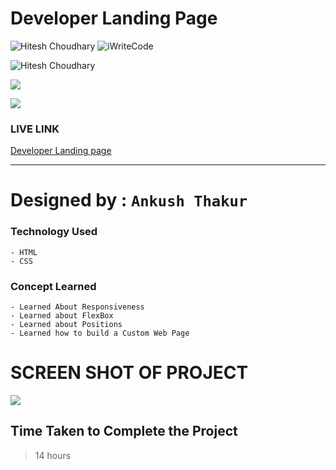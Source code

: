 # Developer Landing Page



![Hitesh Choudhary](https://img.shields.io/badge/Hitesh%20Choudhary-javaScript-brightgreen) ![iWriteCode](https://img.shields.io/badge/iWriteCode-LCO-green)

![Hitesh Choudhary](https://img.shields.io/badge/Hitesh%20Choudhary-JavaScript%20FullStack-orange)

![](https://img.shields.io/badge/Developer%20Landing%20Page-HTML--CSS-yellow)

![](https://img.shields.io/badge/Assignment--9-Developer%20Page-blue)


### LIVE LINK
[Developer Landing page](https://ankush-landingpage.netlify.app/)
***

# Designed by : `Ankush Thakur`

### Technology Used
    - HTML
    - CSS

### Concept Learned 
    - Learned About Responsiveness
    - Learned about FlexBox
    - Learned about Positions
    - Learned how to build a Custom Web Page

# SCREEN SHOT OF PROJECT

![](./screen-shots/screencapture-ankush-landingpage-netlify-app-2022-10-16-17_12_38.png)



## Time Taken to Complete the Project
> 14 hours